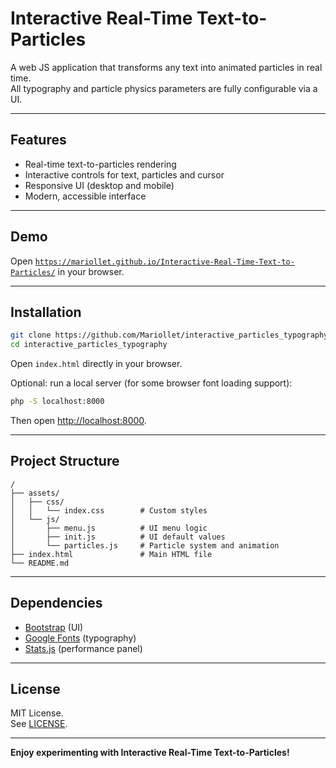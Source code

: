 # Interactive Real-Time Text-to-Particles

A web JS application that transforms any text into animated particles in real time.  
All typography and particle physics parameters are fully configurable via a UI.

---

## Features

- Real-time text-to-particles rendering
- Interactive controls for text, particles and cursor
- Responsive UI (desktop and mobile)
- Modern, accessible interface

---

## Demo

Open [`https://mariollet.github.io/Interactive-Real-Time-Text-to-Particles/`](https://mariollet.github.io/Interactive-Real-Time-Text-to-Particles/) in your browser.

---

## Installation

```sh
git clone https://github.com/Mariollet/interactive_particles_typography.git
cd interactive_particles_typography
```

Open `index.html` directly in your browser.

Optional: run a local server (for some browser font loading support):

```sh
php -S localhost:8000
```
Then open [http://localhost:8000](http://localhost:8000).

---

## Project Structure

```
/
├── assets/
│   ├── css/
│   │   └── index.css        # Custom styles
│   └── js/
│       ├── menu.js          # UI menu logic
│       ├── init.js          # UI default values
│       └── particles.js     # Particle system and animation
├── index.html               # Main HTML file
└── README.md
```

---

## Dependencies

- [Bootstrap](https://getbootstrap.com/) (UI)
- [Google Fonts](https://fonts.google.com/) (typography)
- [Stats.js](https://github.com/mrdoob/stats.js/) (performance panel)

---

## License

MIT License.  
See [LICENSE](LICENSE).

---

**Enjoy experimenting with Interactive Real-Time Text-to-Particles!**
